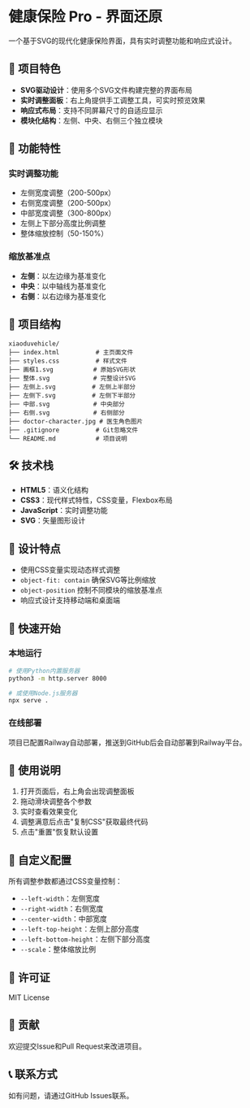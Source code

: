 # 健康保险 Pro - 界面还原

一个基于SVG的现代化健康保险界面，具有实时调整功能和响应式设计。

## 🎯 项目特色

- **SVG驱动设计**：使用多个SVG文件构建完整的界面布局
- **实时调整面板**：右上角提供手工调整工具，可实时预览效果
- **响应式布局**：支持不同屏幕尺寸的自适应显示
- **模块化结构**：左侧、中央、右侧三个独立模块

## 🚀 功能特性

### 实时调整功能
- 左侧宽度调整（200-500px）
- 右侧宽度调整（200-500px）
- 中部宽度调整（300-800px）
- 左侧上下部分高度比例调整
- 整体缩放控制（50-150%）

### 缩放基准点
- **左侧**：以左边缘为基准变化
- **中央**：以中轴线为基准变化
- **右侧**：以右边缘为基准变化

## 📁 项目结构

```
xiaoduvehicle/
├── index.html          # 主页面文件
├── styles.css          # 样式文件
├── 画框1.svg           # 原始SVG形状
├── 整体.svg            # 完整设计SVG
├── 左侧上.svg          # 左侧上半部分
├── 左侧下.svg          # 左侧下半部分
├── 中部.svg            # 中央部分
├── 右侧.svg            # 右侧部分
├── doctor-character.jpg # 医生角色图片
├── .gitignore          # Git忽略文件
└── README.md           # 项目说明
```

## 🛠️ 技术栈

- **HTML5**：语义化结构
- **CSS3**：现代样式特性，CSS变量，Flexbox布局
- **JavaScript**：实时调整功能
- **SVG**：矢量图形设计

## 🎨 设计特点

- 使用CSS变量实现动态样式调整
- `object-fit: contain` 确保SVG等比例缩放
- `object-position` 控制不同模块的缩放基准点
- 响应式设计支持移动端和桌面端

## 🚀 快速开始

### 本地运行
```bash
# 使用Python内置服务器
python3 -m http.server 8000

# 或使用Node.js服务器
npx serve .
```

### 在线部署
项目已配置Railway自动部署，推送到GitHub后会自动部署到Railway平台。

## 📱 使用说明

1. 打开页面后，右上角会出现调整面板
2. 拖动滑块调整各个参数
3. 实时查看效果变化
4. 调整满意后点击"复制CSS"获取最终代码
5. 点击"重置"恢复默认设置

## 🔧 自定义配置

所有调整参数都通过CSS变量控制：
- `--left-width`：左侧宽度
- `--right-width`：右侧宽度
- `--center-width`：中部宽度
- `--left-top-height`：左侧上部分高度
- `--left-bottom-height`：左侧下部分高度
- `--scale`：整体缩放比例

## 📄 许可证

MIT License

## 🤝 贡献

欢迎提交Issue和Pull Request来改进项目。

## 📞 联系方式

如有问题，请通过GitHub Issues联系。